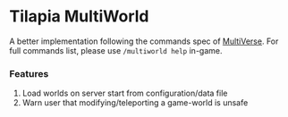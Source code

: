 # Tilapia MultiWorld
A better implementation following the commands spec of [MultiVerse](https://github.com/Multiverse/Multiverse-Core/wiki/Command-Reference).
For full commands list, please use `/multiworld help` in-game.

### Features
1. Load worlds on server start from configuration/data file
2. Warn user that modifying/teleporting a game-world is unsafe
